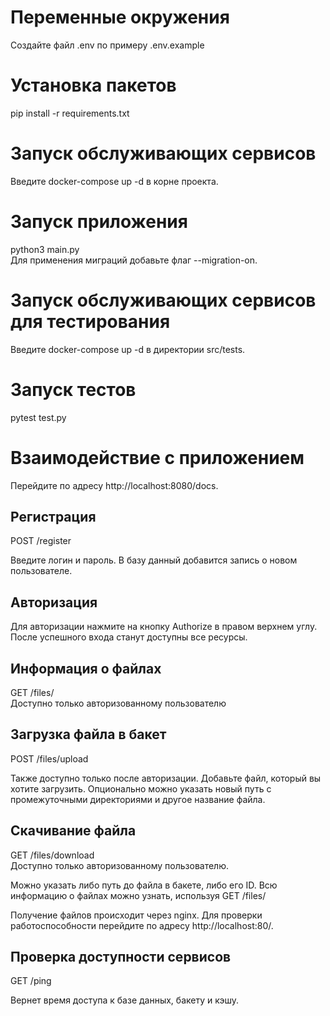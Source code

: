 # Переменные окружения
Создайте файл .env по примеру .env.example

# Установка пакетов
pip install -r requirements.txt

# Запуск обслуживающих сервисов
Введите docker-compose up -d в корне проекта.

# Запуск приложения
python3 main.py  
Для применения миграций добавьте флаг --migration-on.  

# Запуск обслуживающих сервисов для тестирования
Введите docker-compose up -d в директории src/tests.

# Запуск тестов
pytest test.py


# Взаимодействие с приложением

Перейдите по адресу http://localhost:8080/docs.  

## Регистрация
POST /register

Введите логин и пароль.
В базу данный добавится запись о новом пользователе.

## Авторизация

Для авторизации нажмите на кнопку Authorize в правом верхнем углу. После успешного входа станут доступны все ресурсы.

## Информация о файлах
GET /files/  
Доступно только авторизованному пользователю

## Загрузка файла в бакет

POST /files/upload  

Также доступно только после авторизации.
Добавьте файл, который вы хотите загрузить.
Опционально можно указать новый путь с промежуточными директориями и другое название файла.

## Скачивание файла

GET /files/download  
Доступно только авторизованному пользователю.

Можно указать либо путь до файла в бакете, либо его ID. Всю информацию о файлах можно узнать, используя GET /files/  

Получение файлов происходит через nginx.
Для проверки работоспособности перейдите по адресу
http://localhost:80/<file-name>.  

## Проверка доступности сервисов
GET /ping

Вернет время доступа к базе данных, бакету и кэшу.